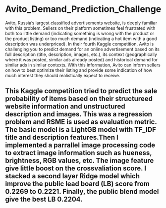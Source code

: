 # Avito_Demand_Prediction_Challenge
Avito, Russia’s largest classified advertisements website, is deeply familiar with this problem. Sellers on their platform sometimes feel frustrated with both too little demand (indicating something is wrong with the product or the product listing) or too much demand (indicating a hot item with a good description was underpriced).  In their fourth Kaggle competition, Avito is challenging you to predict demand for an online advertisement based on its full description (title, description, images, etc.), its context (geographically where it was posted, similar ads already posted) and historical demand for similar ads in similar contexts. With this information, Avito can inform sellers on how to best optimize their listing and provide some indication of how much interest they should realistically expect to receive.

## This Kaggle competition tried to predict the sale probability of items based on their structureed website information and unstructured description and images. This was a regression problem and RSME is used as evaluation metric. The basic model is a LightGB model with TF_IDF title and description features.Then I implemented a parrallel image processing code to extract image information such as hueness, brightness, RGB values, etc. The image feature give little boost on the crossvaliation score. I stacked a second layer Ridge model which improve the public lead board (LB) score from 0.2269 to 0.2221. Finally, the public blend model give the best LB 0.2204.
